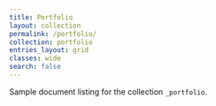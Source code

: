 ```yaml
---
title: Portfolio
layout: collection
permalink: /portfolio/
collection: portfolio
entries_layout: grid
classes: wide
search: false
---
```


Sample document listing for the collection `_portfolio`.
